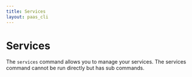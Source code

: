 ```yaml
---
title: Services
layout: paas_cli
---
```


# Services

The `services` command allows you to manage your services. The services command cannot be run directly but has sub commands.
